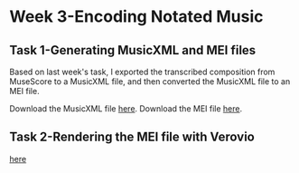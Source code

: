# Week 3-Encoding Notated Music
## Task 1-Generating MusicXML and MEI files
Based on last week's task, I exported the transcribed composition from MuseScore to a MusicXML file, and then converted the MusicXML file to an MEI file.

Download the MusicXML file [here](Blank.Space.Taylor.Swift.musicmxl).
Download the MEI file [here](https://github.com/Vvvi00/MCA-2023/blob/master/Blank%20Space%20Taylor%20Swift.mei).

## Task 2-Rendering the MEI file with Verovio

[here](Vvvi00.github.io/MCA-2023/verovio.html)
